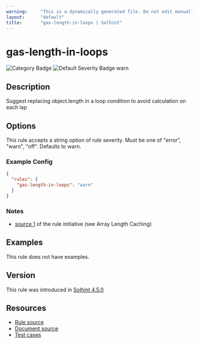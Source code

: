 ```yaml
---
warning:     "This is a dynamically generated file. Do not edit manually."
layout:      "default"
title:       "gas-length-in-loops | Solhint"
---
```


# gas-length-in-loops
![Category Badge](https://img.shields.io/badge/-Gas%20Consumption%20Rules-informational)
![Default Severity Badge warn](https://img.shields.io/badge/Default%20Severity-warn-yellow)

## Description
Suggest replacing object.length in a loop condition to avoid calculation on each lap

## Options
This rule accepts a string option of rule severity. Must be one of "error", "warn", "off". Defaults to warn.

### Example Config
```json
{
  "rules": {
    "gas-length-in-loops": "warn"
  }
}
```

### Notes
- [source 1](https://coinsbench.com/comprehensive-guide-tips-and-tricks-for-gas-optimization-in-solidity-5380db734404) of the rule initiative (see Array Length Caching)

## Examples
This rule does not have examples.

## Version
This rule was introduced in [Solhint 4.5.0](https://github.com/protofire/solhint/blob/v4.5.0)

## Resources
- [Rule source](https://github.com/protofire/solhint/blob/master/lib/rules/gas-consumption/gas-length-in-loops.js)
- [Document source](https://github.com/protofire/solhint/blob/master/docs/rules/gas-consumption/gas-length-in-loops.md)
- [Test cases](https://github.com/protofire/solhint/blob/master/test/rules/gas-consumption/gas-length-in-loops.js)
